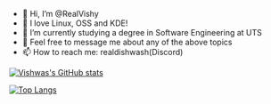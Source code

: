 - 👋 Hi, I’m @RealVishy
- 👀 I love Linux, OSS and KDE!
- 🌱 I’m currently studying a degree in Software Engineering at UTS
- 💞️ Feel free to message me about any of the above topics 
- 📫 How to reach me: realdishwash(Discord)


[![Vishwas's GitHub stats](https://github-readme-stats.vercel.app/api?username=RealVishy&show_icons=true&theme=transparent)](https://github.com/anuraghazra/github-readme-stats)


[![Top Langs](https://github-readme-stats.vercel.app/api/top-langs/?username=RealVishy&show_icons=true&theme=transparent)](https://github.com/anuraghazra/github-readme-stats)

<!---
RealVishy/RealVishy is a ✨ special ✨ repository because its `README.md` (this file) appears on your GitHub profile.
You can click the Preview link to take a look at your changes.
--->
